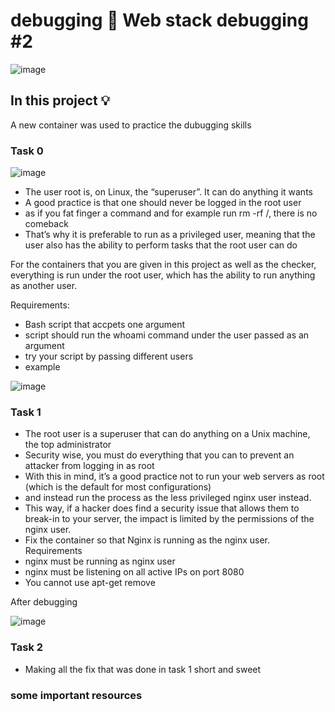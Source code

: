 # debugging :page_with_curl: Web stack debugging #2

![image](https://github.com/arkoaikins/alx-system_engineering-devops/assets/110135034/e2963683-2a94-4ff9-9a35-8c9f0535f5e8)

## In this project :bulb:

A new container was used to practice the dubugging skills

### Task 0

![image](https://github.com/arkoaikins/alx-system_engineering-devops/assets/110135034/849a6b48-0389-4967-a4bc-1738594f126e)

- The user root is, on Linux, the “superuser”. It can do anything it wants
-  A good practice is that one should never be logged in the root user
- as if you fat finger a command and for example run rm -rf /, there is no comeback
- That’s why it is preferable to run as a privileged user, meaning that the user also has the ability to perform tasks that the root user can do

For the containers that you are given in this project as well as the checker, everything is run under the root user, which has the ability to run anything as another user.

Requirements:
- Bash script that accpets one argument
-  script should run the whoami command under the user passed as an argument
- try your script by passing different users
 - example

![image](https://github.com/arkoaikins/alx-system_engineering-devops/assets/110135034/254d4bd1-2eb0-4cc4-8411-7ef7f5fa1a05)


### Task 1
- The root user is a superuser that can do anything on a Unix machine, the top administrator
- Security wise, you must do everything that you can to prevent an attacker from logging in as root
- With this in mind, it’s a good practice not to run your web servers as root (which is the default for most configurations)
- and instead run the process as the less privileged nginx user instead.
- This way, if a hacker does find a security issue that allows them to break-in to your server, the impact is limited by the permissions of the nginx user.
- Fix the container so that Nginx is running as the nginx user.
Requirements
- nginx must be running as nginx user
- nginx must be listening on all active IPs on port 8080
- You cannot use apt-get remove

After debugging

![image](https://github.com/arkoaikins/alx-system_engineering-devops/assets/110135034/03a0ddf6-6712-4cc2-a1fc-7eb142155036)


### Task 2
- Making all the fix that was done in task 1 short and sweet


### some important resources
